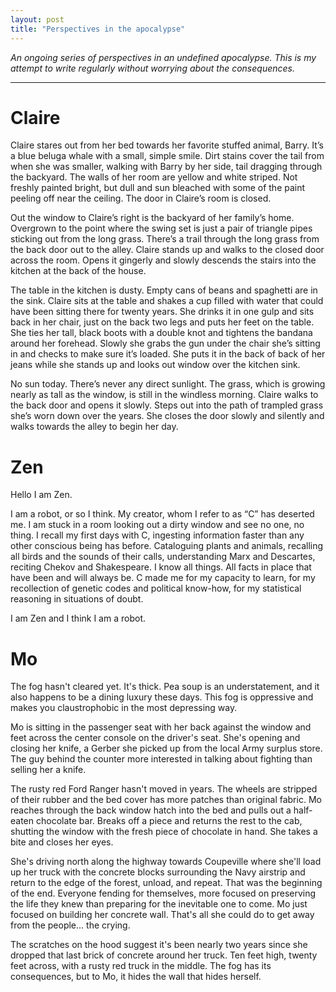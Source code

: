 ```yaml
---
layout: post
title: "Perspectives in the apocalypse"
---
```


*An ongoing series of perspectives in an undefined apocalypse. This is my attempt to write regularly without worrying about the consequences.*

---

# Claire

Claire stares out from her bed towards her favorite stuffed animal, Barry. It’s a blue beluga whale with a small, simple smile. Dirt stains cover the tail from when she was smaller, walking with Barry by her side, tail dragging through the backyard. The walls of her room are yellow and white striped. Not freshly painted bright, but dull and sun bleached with some of the paint peeling off near the ceiling. The door in Claire’s room is closed.

Out the window to Claire’s right is the backyard of her family’s home. Overgrown to the point where the swing set is just a pair of triangle pipes sticking out from the long grass. There’s a trail through the long grass from the back door out to the alley. Claire stands up and walks to the closed door across the room. Opens it gingerly and slowly descends the stairs into the kitchen at the back of the house.

The table in the kitchen is dusty. Empty cans of beans and spaghetti are in the sink. Claire sits at the table and shakes a cup filled with water that could have been sitting there for twenty years. She drinks it in one gulp and sits back in her chair, just on the back two legs and puts her feet on the table. She ties her tall, black boots with a double knot and tightens the bandana around her forehead. Slowly she grabs the gun under the chair she’s sitting in and checks to make sure it’s loaded. She puts it in the back of back of her jeans while she stands up and looks out window over the kitchen sink.

No sun today. There’s never any direct sunlight. The grass, which is growing nearly as tall as the window, is still in the windless morning. Claire walks to the back door and opens it slowly. Steps out into the path of trampled grass she’s worn down over the years. She closes the door slowly and silently and walks towards the alley to begin her day.

# Zen

Hello I am Zen.

I am a robot, or so I think. My creator, whom I refer to as “C” has deserted me. I am stuck in a room looking out a dirty window and see no one, no thing. I recall my first days with C, ingesting information faster than any other conscious being has before. Cataloguing plants and animals, recalling all birds and the sounds of their calls, understanding Marx and Descartes, reciting  Chekov and Shakespeare. I know all things. All facts in place that have been and will always be. C made me for my capacity to learn, for my recollection of genetic codes and political know-how, for my statistical reasoning in situations of doubt.

I am Zen and I think I am a robot.

# Mo

The fog hasn't cleared yet. It's thick. Pea soup is an understatement, and it also happens to be a dining luxury these days. This fog is oppressive and makes you claustrophobic in the most depressing way.

Mo is sitting in the passenger seat with her back against the window and feet across the center console on the driver's seat. She's opening and closing her knife, a Gerber she picked up from the local Army surplus store. The guy behind the counter more interested in talking about fighting than selling her a knife.

The rusty red Ford Ranger hasn't moved in years. The wheels are stripped of their rubber and the bed cover has more patches than original fabric. Mo reaches through the back window hatch into the bed and pulls out a half-eaten chocolate bar. Breaks off a piece and returns the rest to the cab, shutting the window with the fresh piece of chocolate in hand. She takes a bite and closes her eyes.

She's driving north along the highway towards Coupeville where she'll load up her truck with the concrete blocks surrounding the Navy airstrip and return to the edge of the forest, unload, and repeat. That was the beginning of the end. Everyone fending for themselves, more focused on preserving the life they knew than preparing for the inevitable one to come. Mo just focused on building her concrete wall. That's all she could do to get away from the people... the crying.

The scratches on the hood suggest it's been nearly two years since she dropped that last brick of concrete around her truck. Ten feet high, twenty feet across, with a rusty red truck in the middle. The fog has its consequences, but to Mo, it hides the wall that hides herself.

